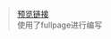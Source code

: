 > [预览链接](https://bilibili-niang.github.io/ExerciseExample/%E7%BB%9D%E5%9C%B0%E6%B1%82%E7%94%9F/index.html)  
> 使用了fullpage进行编写
